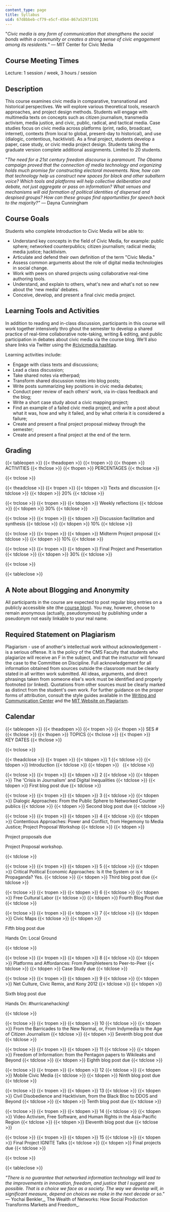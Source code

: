 ```yaml
---
content_type: page
title: Syllabus
uid: 67d8bbeb-cf79-e5cf-45b4-867a52971191
---
```


"_Civic media is any form of communication that strengthens the social bonds within a community or creates a strong sense of civic engagement among its residents._" — MIT Center for Civic Media

Course Meeting Times
--------------------

Lecture: 1 session / week, 3 hours / session

Description
-----------

This course examines civic media in comparative, transnational and historical perspectives. We will explore various theoretical tools, research approaches, and project design methods. Students will engage with multimedia texts on concepts such as citizen journalism, transmedia activism, media justice, and civic, public, radical, and tactical media. Case studies focus on civic media across platforms (print, radio, broadcast, internet), contexts (from local to global, present-day to historical), and use (dialogic, contentious, hacktivist). As a final project, students develop a paper, case study, or civic media project design. Students taking the graduate version complete additional assignments. Limited to 20 students.

"_The need for a 21st century freedom discourse is paramount. The Obama campaign proved that the connection of media technology and organizing holds much promise for constructing electoral movements. Now, how can that technology help us construct new spaces for black and other subaltern voice? Which tools and platforms will help collective deliberation and debate, not just aggregate or pass on information? What venues and mechanisms will aid formation of political identities of dispersed and despised groups? How can these groups find opportunities for speech back to the majority?"_ — Dayna Cunningham

Course Goals
------------

Students who complete Introduction to Civic Media will be able to:

*   Understand key concepts in the field of Civic Media, for example: public sphere; networked counterpublics; citizen journalism; radical media; media justice; hacktivism.
*   Articulate and defend their own definition of the term "Civic Media."
*   Assess common arguments about the role of digital media technologies in social change.
*   Work with peers on shared projects using collaborative real-time authoring tools.
*   Understand, and explain to others, what's new and what's not so new about the 'new media' debates.
*   Conceive, develop, and present a final civic media project.

Learning Tools and Activities
-----------------------------

In addition to reading and in-class discussion, participants in this course will work together intensively thro ghout the semester to develop a shared practice of real-time collaborative note-taking, writing & editing, and public participation in debates about civic media via the course blog. We'll also share links via Twitter using the [#civicmedia hashtag](https://twitter.com/search?q=%23civicmedia).

Learning activities include:

*   Engage with class texts and discussions;
*   Lead a class discussion;
*   Take shared notes via etherpad;
*   Transform shared discussion notes into blog posts;
*   Write posts summarizing key positions in civic media debates;
*   Conduct peer review of each others' work, via in-class feedback and the blog;
*   Write a short case study about a civic mapping project;
*   Find an example of a failed civic media project, and write a post about what it was, how and why it failed, and by what criteria it is considered a failure;
*   Create and present a final project proposal midway through the semester;
*   Create and present a final project at the end of the term.

Grading
-------

{{< tableopen >}}
{{< theadopen >}}
{{< tropen >}}
{{< thopen >}}
ACTIVITIES
{{< thclose >}}
{{< thopen >}}
PERCENTAGES
{{< thclose >}}

{{< trclose >}}

{{< theadclose >}}
{{< tropen >}}
{{< tdopen >}}
Texts and discussion
{{< tdclose >}}
{{< tdopen >}}
20%
{{< tdclose >}}

{{< trclose >}}
{{< tropen >}}
{{< tdopen >}}
Weekly reflections
{{< tdclose >}}
{{< tdopen >}}
30%
{{< tdclose >}}

{{< trclose >}}
{{< tropen >}}
{{< tdopen >}}
Discussion facilitation and synthesis
{{< tdclose >}}
{{< tdopen >}}
10%
{{< tdclose >}}

{{< trclose >}}
{{< tropen >}}
{{< tdopen >}}
Midterm Project proposal
{{< tdclose >}}
{{< tdopen >}}
10%
{{< tdclose >}}

{{< trclose >}}
{{< tropen >}}
{{< tdopen >}}
Final Project and Presentation
{{< tdclose >}}
{{< tdopen >}}
30%
{{< tdclose >}}

{{< trclose >}}

{{< tableclose >}}

A Note about Blogging and Anonymity
-----------------------------------

All participants in the course are expected to post regular blog entries on a publicly accessible site (the [course blog](http://civic.mit.edu/blog)). You may, however, choose to remain anonymous (actually, pseudonymous) by publishing under a pseudonym not easily linkable to your real name.

Required Statement on Plagiarism
--------------------------------

Plagiarism - use of another's intellectual work without acknowledgement - is a serious offense. It is the policy of the CMS Faculty that students who plagiarize will receive an F in the subject, and that the instructor will forward the case to the Committee on Discipline. Full acknowledgement for all information obtained from sources outside the classroom must be clearly stated in all written work submitted. All ideas, arguments, and direct phrasings taken from someone else's work must be identified and properly footnoted (or linked). Quotations from other sources must be clearly marked as distinct from the student's own work. For further guidance on the proper forms of attribution, consult the style guides available in the [Writing and Communication Center](http://cmsw.mit.edu/writing-and-communication-center/) and the [MIT Website on Plagiarism](http://cmsw.mit.edu/writing-and-communication-center/avoiding-plagiarism/).

Calendar
--------

{{< tableopen >}}
{{< theadopen >}}
{{< tropen >}}
{{< thopen >}}
SES #
{{< thclose >}}
{{< thopen >}}
TOPICS
{{< thclose >}}
{{< thopen >}}
KEY DATES
{{< thclose >}}

{{< trclose >}}

{{< theadclose >}}
{{< tropen >}}
{{< tdopen >}}
1
{{< tdclose >}}
{{< tdopen >}}
Introduction
{{< tdclose >}}
{{< tdopen >}}
 
{{< tdclose >}}

{{< trclose >}}
{{< tropen >}}
{{< tdopen >}}
2
{{< tdclose >}}
{{< tdopen >}}
The 'Crisis in Journalism' and Digital Inequalities
{{< tdclose >}}
{{< tdopen >}}
First blog post due
{{< tdclose >}}

{{< trclose >}}
{{< tropen >}}
{{< tdopen >}}
3
{{< tdclose >}}
{{< tdopen >}}
Dialogic Approaches: From the Public Sphere to Networked Counter publics
{{< tdclose >}}
{{< tdopen >}}
Second blog post due
{{< tdclose >}}

{{< trclose >}}
{{< tropen >}}
{{< tdopen >}}
4
{{< tdclose >}}
{{< tdopen >}}
Contentious Approaches: Power and Conflict, from Hegemony to Media Justice; Project Proposal Workshop
{{< tdclose >}}
{{< tdopen >}}


Project proposals due

Project Proposal workshop.


{{< tdclose >}}

{{< trclose >}}
{{< tropen >}}
{{< tdopen >}}
5
{{< tdclose >}}
{{< tdopen >}}
Critical Political Economic Approaches: Is it the System or is it Propaganda? Yes.
{{< tdclose >}}
{{< tdopen >}}
Third blog post due
{{< tdclose >}}

{{< trclose >}}
{{< tropen >}}
{{< tdopen >}}
6
{{< tdclose >}}
{{< tdopen >}}
Free Cultural Labor
{{< tdclose >}}
{{< tdopen >}}
Fourth Blog Post due
{{< tdclose >}}

{{< trclose >}}
{{< tropen >}}
{{< tdopen >}}
7
{{< tdclose >}}
{{< tdopen >}}
Civic Maps
{{< tdclose >}}
{{< tdopen >}}


Fifth blog post due

Hands On: Local Ground


{{< tdclose >}}

{{< trclose >}}
{{< tropen >}}
{{< tdopen >}}
8
{{< tdclose >}}
{{< tdopen >}}
Platforms and Affordances: From Pamphleteers to Peer-to-Peer
{{< tdclose >}}
{{< tdopen >}}
Case Study due
{{< tdclose >}}

{{< trclose >}}
{{< tropen >}}
{{< tdopen >}}
9
{{< tdclose >}}
{{< tdopen >}}
Net Culture, Civic Remix, and Kony 2012
{{< tdclose >}}
{{< tdopen >}}


Sixth blog post due

Hands On: #hurricanehacking!


{{< tdclose >}}

{{< trclose >}}
{{< tropen >}}
{{< tdopen >}}
10
{{< tdclose >}}
{{< tdopen >}}
From the Barricades to the New Normal, or, From Indymedia to the Age of Citizen Journalism
{{< tdclose >}}
{{< tdopen >}}
Seventh blog post due
{{< tdclose >}}

{{< trclose >}}
{{< tropen >}}
{{< tdopen >}}
11
{{< tdclose >}}
{{< tdopen >}}
Freedom of Information: from the Pentagon papers to Wikileaks and Beyond
{{< tdclose >}}
{{< tdopen >}}
Eighth blog post due
{{< tdclose >}}

{{< trclose >}}
{{< tropen >}}
{{< tdopen >}}
12
{{< tdclose >}}
{{< tdopen >}}
Mobile Civic Media
{{< tdclose >}}
{{< tdopen >}}
Ninth blog post due
{{< tdclose >}}

{{< trclose >}}
{{< tropen >}}
{{< tdopen >}}
13
{{< tdclose >}}
{{< tdopen >}}
Civil Disobedience and Hacktivism, from the Black Bloc to DDOS and Beyond
{{< tdclose >}}
{{< tdopen >}}
Tenth blog post due
{{< tdclose >}}

{{< trclose >}}
{{< tropen >}}
{{< tdopen >}}
14
{{< tdclose >}}
{{< tdopen >}}
Video Activism, Free Software, and Human Rights in the Asia-Pacific Region
{{< tdclose >}}
{{< tdopen >}}
Eleventh blog post due
{{< tdclose >}}

{{< trclose >}}
{{< tropen >}}
{{< tdopen >}}
15
{{< tdclose >}}
{{< tdopen >}}
Final Project IGNITE Talks
{{< tdclose >}}
{{< tdopen >}}
Final projects due
{{< tdclose >}}

{{< trclose >}}

{{< tableclose >}}

_"There is no guarantee that networked information technology will lead to the improvements in innovation, freedom, and justice that I suggest are possible. That is a choice we face as a society. The way we develop will, in significant measure, depend on choices we make in the next decade or so." —_ Yochai Benkler_, The Wealth of Networks: How Social Production Transforms Markets and Freedom_.